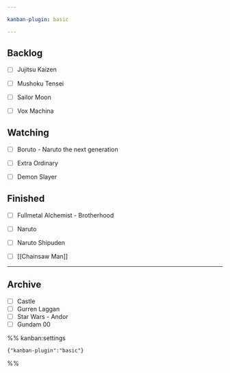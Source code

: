 ```yaml
---

kanban-plugin: basic

---
```


## Backlog

- [ ] Jujitsu Kaizen
- [ ] Mushoku Tensei
- [ ] Sailor Moon
- [ ] Vox Machina


## Watching

- [ ] Boruto - Naruto the next generation
- [ ] Extra Ordinary
- [ ] Demon Slayer


## Finished

- [ ] Fullmetal Alchemist - Brotherhood
- [ ] Naruto
- [ ] Naruto Shipuden
- [ ] [[Chainsaw Man]]


***

## Archive

- [ ] Castle
- [ ] Gurren Laggan
- [ ] Star Wars - Andor
- [ ] Gundam 00

%% kanban:settings
```
{"kanban-plugin":"basic"}
```
%%